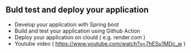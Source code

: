 ## Buld test and deploy your application

- Develop your application with Spring boot
- Build and test your application using Github Action
- Deploy your application on clould ( e.g. render.com )
- Youtube video ( https://www.youtube.com/watch?v=7hESu1MDc_w )
